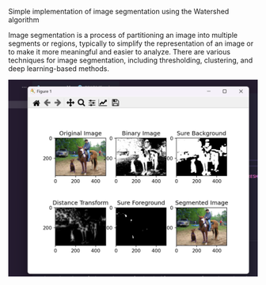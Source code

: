 Simple implementation of image segmentation using the Watershed algorithm

Image segmentation is a process of partitioning an image into multiple segments or regions, typically to simplify the representation of an image or to make it more meaningful and easier to analyze. There are various techniques for image segmentation, including thresholding, clustering, and deep learning-based methods. 


![Demo](demo.png)
